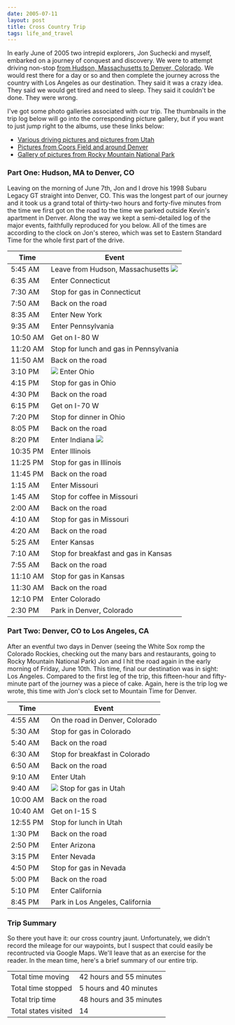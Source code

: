 ```yaml
---
date: 2005-07-11
layout: post
title: Cross Country Trip
tags: life_and_travel
---
```


In early June of 2005 two intrepid explorers, Jon Suchecki and myself, embarked on a journey of conquest and discovery. We were to attempt driving non-stop [from Hudson, Massachusetts to Denver, Colorado](http://maps.google.com/maps?f=d&hl=en&geocode=&saddr=hudson,+ma&daddr=41.372686,-73.580933+to:I-435+S+%4038.938900,+-94.544690+to:denver,+co&mrcr=0,1&mrsp=1&sz=8&mra=dpe&sll=42.147114,-73.586426&sspn=3.473861,6.899414&ie=UTF8&ll=38.959409,-87.802734&spn=29.026607,55.195313&z=5&om=1). We would rest there for a day or so and then complete the journey across the country with Los Angeles as our destination. They said it was a crazy idea. They said we would get tired and need to sleep. They said it couldn't be done. They were wrong.

I've got some photo galleries associated with our trip. The thumbnails in the trip log below will go into the corresponding picture gallery, but if you want to just jump right to the albums, use these links below:

  * [Various driving pictures and pictures from Utah](http://www.flickr.com/photos/geldmacher/sets/72157594570222498/)
  * [Pictures from Coors Field and around Denver](http://www.flickr.com/photos/geldmacher/sets/72157594570255521/)
  * [Gallery of pictures from Rocky Mountain National Park](http://www.flickr.com/photos/geldmacher/sets/72157594570372588/)

### Part One: Hudson, MA to Denver, CO

Leaving on the morning of June 7th, Jon and I drove his 1998 Subaru Legacy GT straight into Denver, CO. This was the longest part of our journey and it took us a grand total of thirty-two hours and forty-five minutes from the time we first got on the road to the time we parked outside Kevin's apartment in Denver. Along the way we kept a semi-detailed log of the major events, faithfully reproduced for you below. All of the times are according to the clock on Jon's stereo, which was set to Eastern Standard Time for the whole first part of the drive.

<table class="table">
	<thead>
		<tr>
			<th>Time</th>
			<th>Event</th>
		</tr>
	</thead>
	<tbody>
		<tr>
			<td>5:45 AM</td>
			<td>Leave from Hudson, Massachusetts <a href="http://www.flickr.com/photos/geldmacher/410699866/"><img src="http://farm1.static.flickr.com/124/410699866_f956cd2579_t.jpg" /></a></td>
		</tr>
		<tr>
			<td>6:35 AM</td>
			<td>Enter Connecticut</td>
		</tr>
		<tr>
		  <td>7:30 AM</td>
		  <td>Stop for gas in Connecticut</td>
		</tr>
		<tr>
		  <td>7:50 AM</td>
		  <td>Back on the road</td>
		</tr>
		<tr>
		  <td>8:35 AM</td>
		  <td>Enter New York</td>
		</tr>
		<tr>
		  <td>9:35 AM</td>
		  <td>Enter Pennsylvania</td>
		</tr>
		<tr>
		  <td>10:50 AM</td>
		  <td>Get on I-80 W</td>
		</tr>
		<tr>
		  <td>11:20 AM</td>
		  <td>Stop for lunch and gas in Pennsylvania</td>
		</tr>
		<tr>
		  <td>11:50 AM</td>
		  <td>Back on the road</td>
		</tr>
		<tr>
		  <td>3:10 PM</td>
		  <td><a href="http://www.flickr.com/photos/geldmacher/410700793/"><img src="http://farm1.static.flickr.com/131/410700793_fda68c6117_t.jpg" /></a> Enter Ohio</td>
		</tr>
		<tr>
		  <td>4:15 PM</td>
		  <td>Stop for gas in Ohio</td>
		</tr>
		<tr>
		  <td>4:30 PM</td>
		  <td>Back on the road</td>
		</tr>
		<tr>
		  <td>6:15 PM</td>
		  <td>Get on I-70 W</td>
		</tr>
		<tr>
		  <td>7:20 PM</td>
		  <td>Stop for dinner in Ohio</td>
		</tr>
		<tr>
		  <td>8:05 PM</td>
		  <td>Back on the road</td>
		</tr>
		<tr>
		  <td>8:20 PM</td>
		  <td>Enter Indiana <a href="http://www.flickr.com/photos/geldmacher/410701798/"><img src="http://farm1.static.flickr.com/149/410701798_eeb38fa506_t.jpg" /></a></td>
		</tr>
		<tr>
		  <td>10:35 PM</td>
		  <td>Enter Illinois</td>
		</tr>
		<tr>
		  <td>11:25 PM</td>
		  <td>Stop for gas in Illinois</td>
		</tr>
		<tr>
		  <td>11:45 PM</td>
		  <td>Back on the road</td>
		</tr>
		<tr>
		  <td>1:15 AM</td>
		  <td>Enter Missouri</td>
		</tr>
		<tr>
		  <td>1:45 AM</td>
		  <td>Stop for coffee in Missouri</td>
		</tr>
		<tr>
		  <td>2:00 AM</td>
		  <td>Back on the road</td>
		</tr>
		<tr>
		  <td>4:10 AM</td>
		  <td>Stop for gas in Missouri</td>
		</tr>
		<tr>
		  <td>4:20 AM</td>
		  <td>Back on the road</td>
		</tr>
		<tr>
		  <td>5:25 AM</td>
		  <td>Enter Kansas</td>
		</tr>
		<tr>
		  <td>7:10 AM</td>
		  <td>Stop for breakfast and gas in Kansas</td>
		</tr>
		<tr>
		  <td>7:55 AM</td>
		  <td>Back on the road</td>
		</tr>
		<tr>
		  <td>11:10 AM</td>
		  <td>Stop for gas in Kansas</td>
		</tr>
		<tr>
		  <td>11:30 AM</td>
		  <td>Back on the road</td>
		</tr>
		<tr>
		  <td>12:10 PM</td>
		  <td>Enter Colorado</td>
		</tr>
		<tr>
		  <td>2:30 PM</td>
		  <td>Park in Denver, Colorado</td>
		</tr>
	</tbody>
</table>

### Part Two: Denver, CO to Los Angeles, CA

After an eventful two days in Denver (seeing the White Sox romp the Colorado Rockies, checking out the many bars and restaurants, going to Rocky Mountain National Park) Jon and I hit the road again in the early morning of Friday, June 10th.  This time, final our destination was in sight: Los Angeles. Compared to the first leg of the trip, this fifteen-hour and fifty-minute part of the journey was a piece of cake. Again, here is the trip log we wrote, this time with Jon's clock set to Mountain Time for Denver.

<table class="table">
	<thead>
		<tr>
			<th>Time</th>
			<th>Event</th>
		</tr>
	</thead>
	<tbody>
		<tr>
		  <td>4:55 AM</td>
		  <td>On the road in Denver, Colorado</td>
		</tr>
		<tr>
		  <td>5:30 AM</td>
		  <td>Stop for gas in Colorado</td>
		</tr>
		<tr>
		  <td>5:40 AM</td>
		  <td>Back on the road</td>
		</tr>
		<tr>
		  <td>6:30 AM</td>
		  <td>Stop for breakfast in Colorado</td>
		</tr>
		<tr>
		  <td>6:50 AM</td>
		  <td>Back on the road</td>
		</tr>
		<tr>
		  <td>9:10 AM</td>
		  <td>Enter Utah</td>
		</tr>
		<tr>
		  <td>9:40 AM</td>
		  <td><a href="http://www.flickr.com/photos/geldmacher/410702580/"><img src="http://farm1.static.flickr.com/163/410702580_adad90ed74_t.jpg" /></a> Stop for gas in Utah</td>
		</tr>
		<tr>
		  <td>10:00 AM</td>
		  <td>Back on the road</td>
		</tr>
		<tr>
		  <td>10:40 AM</td>
		  <td>Get on I-15 S</td>
		</tr>
		<tr>
		  <td>12:55 PM</td>
		  <td>Stop for lunch in Utah</td>
		</tr>
		<tr>
		  <td>1:30 PM</td>
		  <td>Back on the road</td>
		</tr>
		<tr>
		  <td>2:50 PM</td>
		  <td>Enter Arizona</td>
		</tr>
		<tr>
		  <td>3:15 PM</td>
		  <td>Enter Nevada</td>
		</tr>
		<tr>
		  <td>4:50 PM</td>
		  <td>Stop for gas in Nevada</td>
		</tr>
		<tr>
		  <td>5:00 PM</td>
		  <td>Back on the road</td>
		</tr>
		<tr>
		  <td>5:10 PM</td>
		  <td>Enter California</td>
		</tr>
		<tr>
		  <td>8:45 PM</td>
		  <td>Park in Los Angeles, California</td>
		</tr>
	</tbody>
</table>

### Trip Summary

So there yout have it: our cross country jaunt. Unfortunately, we didn't record the mileage for our waypoints, but I suspect that could easily be recontructed via Google Maps. We'll leave that as an exercise for the reader. In the mean time, here's a brief summary of our entire trip.

<table class="table">
	<tr>
	  <td>Total time moving</td>
	  <td>42 hours and 55 minutes</td>
	</tr>
	<tr>
	  <td>Total time stopped</td>
	  <td>5 hours and 40 minutes</td>
	</tr>
	<tr>
	  <td>Total trip time</td>
	  <td>48 hours and 35 minutes</td>
	</tr>
	<tr>
	  <td>Total states visited</td>
	  <td>14</td>
	</tr>
</table>

